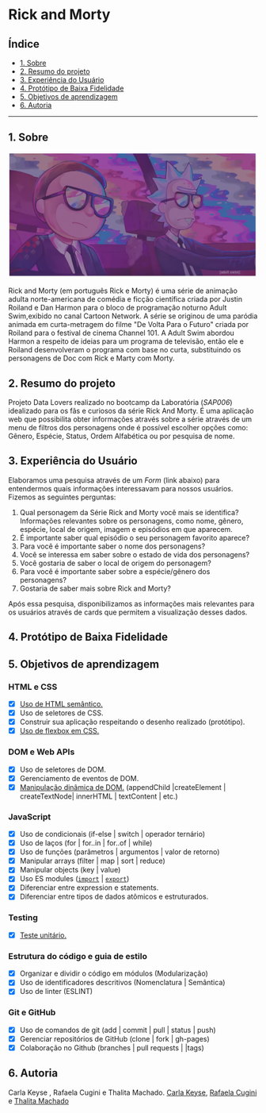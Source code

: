 # Rick and Morty

## Índice

- [1. Sobre](#1-sobre)
- [2. Resumo do projeto](#2-resumo-do-projeto)
- [3. Experiência do Usuário](#3-experiência-do-usuário)
- [4. Protótipo de Baixa Fidelidade](#5-protótipo-de-baixa-fidelidade)
- [5. Objetivos de aprendizagem](#6-objetivos-de-aprendizagem)
- [6. Autoria](#6-autoria)


---

## 1. Sobre

![Alt text](src/img/intro.png)

Rick and Morty (em português Rick e Morty) é uma série de animação adulta norte-americana de comédia e ficção científica criada por Justin Roiland e Dan Harmon para o bloco de programação noturno Adult Swim,exibido no canal Cartoon Network.
A série se originou de uma paródia animada em curta-metragem do filme "De Volta Para o Futuro" criada por Roiland para o festival de cinema Channel 101. A Adult Swim abordou Harmon a respeito de ideias para um programa de televisão, então ele e Roiland desenvolveram o programa com base no curta, substituindo os personagens de Doc com Rick e Marty com Morty.

## 2. Resumo do projeto

Projeto Data Lovers realizado no bootcamp da Laboratória (_SAP006_) idealizado para os fãs e curiosos da série Rick And Morty. É uma aplicação web que possibilita obter informações através sobre a série através de um menu de filtros dos personagens onde é possível escolher opções como: Gênero, Espécie, Status, Ordem Alfabética ou por pesquisa de nome.

## 3. Experiência do Usuário

Elaboramos uma pesquisa através de um _Form_ (link abaixo) para entendermos quais informações interessavam para nossos usuários. Fizemos as seguintes perguntas:

1. Qual personagem da Série Rick and Morty você mais se identifica?
Informações relevantes sobre os personagens, como nome, gênero, espécie, local de origem, imagem e episódios em que aparecem.
2. É importante saber qual episódio o seu personagem favorito aparece?
3. Para você é importante saber o nome dos personagens?
4. Você se interessa em saber sobre o estado de vida dos personagens?
5. Você gostaria de saber o local de origem do personagem?
6. Para você é importante saber sobre a espécie/gênero dos personagens?
7. Gostaria de saber mais sobre Rick and Morty?


Após essa pesquisa, disponibilizamos as informações mais relevantes para os usuários através de cards que permitem a visualização desses dados.

## 4. Protótipo de Baixa Fidelidade


## 5. Objetivos de aprendizagem

### HTML e CSS

- [x] [Uso de HTML semântico.](https://developer.mozilla.org/en-US/docs/Glossary/Semantics#Semantics_in_HTML)
- [x] Uso de seletores de CSS.
- [x] Construir sua aplicação respeitando o desenho realizado (protótipo).
- [x] [Uso de flexbox em CSS.](https://css-tricks.com/snippets/css/a-guide-to-flexbox/)

### DOM e Web APIs

- [x] Uso de seletores de DOM.
- [x] Gerenciamento de eventos de DOM.
- [x] [Manipulação dinâmica de DOM.](https://developer.mozilla.org/pt-BR/docs/DOM/Referencia_do_DOM/Introdu%C3%A7%C3%A3o) (appendChild |createElement | createTextNode| innerHTML | textContent | etc.)

### JavaScript

- [x] Uso de condicionais (if-else | switch | operador ternário)
- [x] Uso de laços (for | for..in | for..of | while)
- [x] Uso de funções (parâmetros | argumentos | valor de retorno)
- [x] Manipular arrays (filter | map | sort | reduce)
- [x] Manipular objects (key | value)
- [x] Uso ES modules ([`import`](https://developer.mozilla.org/en-US/docs/Web/JavaScript/Reference/Statements/import) | [`export`](https://developer.mozilla.org/en-US/docs/Web/JavaScript/Reference/Statements/export))
- [x] Diferenciar entre expression e statements.
- [x] Diferenciar entre tipos de dados atômicos e estruturados.

### Testing

- [x] [Teste unitário.](https://jestjs.io/docs/pt-BR/getting-started)

### Estrutura do código e guia de estilo

- [x] Organizar e dividir o código em módulos (Modularização)
- [x] Uso de identificadores descritivos (Nomenclatura | Semântica)
- [x] Uso de linter (ESLINT)

### Git e GitHub

- [x] Uso de comandos de git (add | commit | pull | status | push)
- [x] Gerenciar repositórios de GitHub (clone | fork | gh-pages)
- [x] Colaboração no Github (branches | pull requests | |tags)

## 6. Autoria

Carla Keyse , Rafaela Cugini e Thalita Machado.
<a href="https://github.com/carlakeyse" target="_blank">Carla Keyse</a>, <a href="https://github.com/RafaelaCugini" target="_blank">Rafaela Cugini</a> e <a href="https://github.com/Thalita1044" target="_blank">Thalita Machado</a>